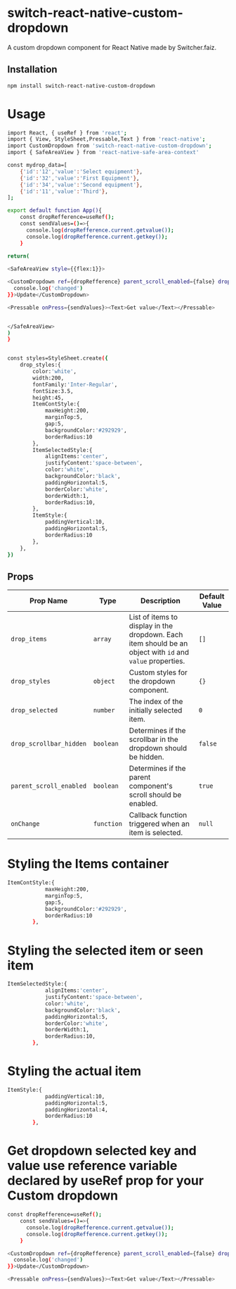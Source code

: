# switch-react-native-custom-dropdown

A custom dropdown component for React Native made by Switcher.faiz.

## Installation

```bash
npm install switch-react-native-custom-dropdown
```

# Usage
```bash
import React, { useRef } from 'react';
import { View, StyleSheet,Pressable,Text } from 'react-native';
import CustomDropdown from 'switch-react-native-custom-dropdown';
import { SafeAreaView } from 'react-native-safe-area-context'

const mydrop_data=[
    {'id':'12','value':'Select equipment'},
    {'id':'32','value':'First Equipment'},
    {'id':'34','value':'Second equipment'},
    {'id':'11','value':'Third'},
];

export default function App(){
    const dropRefference=useRef();
    const sendValues=()=>{
      console.log(dropRefference.current.getvalue());
      console.log(dropRefference.current.getkey());
    }

return(
        
<SafeAreaView style={{flex:1}}>

<CustomDropdown ref={dropRefference} parent_scroll_enabled={false} drop_scrollbar_hidden={false} drop_styles={styles.drop_styles} drop_items={mydrop_data} drop_selected={1} onChange={()=>{
  console.log('changed')
}}>Update</CustomDropdown>

<Pressable onPress={sendValues}><Text>Get value</Text></Pressable>


</SafeAreaView>
)
}


const styles=StyleSheet.create({
    drop_styles:{
        color:'white',
        width:200,
        fontFamily:'Inter-Regular',
        fontSize:3.5,
        height:45,
        ItemContStyle:{
            maxHeight:200,
            marginTop:5,
            gap:5,
            backgroundColor:'#292929',
            borderRadius:10
        },
        ItemSelectedStyle:{
            alignItems:'center',
            justifyContent:'space-between',
            color:'white',
            backgroundColor:'black',
            paddingHorizontal:5,
            borderColor:'white',
            borderWidth:1,
            borderRadius:10,
        },
        ItemStyle:{
            paddingVertical:10,
            paddingHorizontal:5,
            borderRadius:10
        },
    },
})
```

## Props

| Prop Name              | Type       | Description                                                                            | Default Value |
|------------------------|------------|----------------------------------------------------------------------------------------|---------------|
| `drop_items`           | `array`    | List of items to display in the dropdown. Each item should be an object with `id` and `value` properties. | `[]`          |
| `drop_styles`          | `object`   | Custom styles for the dropdown component.                                              | `{}`          |
| `drop_selected`        | `number`   | The index of the initially selected item.                                              | `0`           |
| `drop_scrollbar_hidden`| `boolean`  | Determines if the scrollbar in the dropdown should be hidden.                          | `false`       |
| `parent_scroll_enabled`| `boolean`  | Determines if the parent component's scroll should be enabled.                         | `true`        |
| `onChange`             | `function` | Callback function triggered when an item is selected.                                  | `null`        |


# Styling the Items container
```bash
ItemContStyle:{
            maxHeight:200,
            marginTop:5,
            gap:5,
            backgroundColor:'#292929',
            borderRadius:10
        },
```

# Styling the selected item or seen item
```bash
ItemSelectedStyle:{
            alignItems:'center',
            justifyContent:'space-between',
            color:'white',
            backgroundColor:'black',
            paddingHorizontal:5,
            borderColor:'white',
            borderWidth:1,
            borderRadius:10,
        },
```
# Styling the actual item 
```bash
ItemStyle:{
            paddingVertical:10,
            paddingHorizontal:5,
            paddingHorizontal:4,
            borderRadius:10
        },
```

# Get dropdown selected key and value use reference variable declared by useRef prop for your Custom dropdown

```bash
const dropRefference=useRef();
    const sendValues=()=>{
      console.log(dropRefference.current.getvalue());
      console.log(dropRefference.current.getkey());
    }

<CustomDropdown ref={dropRefference} parent_scroll_enabled={false} drop_scrollbar_hidden={false} drop_styles={styles.drop_styles} drop_items={mydrop_data} drop_selected={1} onChange={()=>{
  console.log('changed')
}}>Update</CustomDropdown>

<Pressable onPress={sendValues}><Text>Get value</Text></Pressable>
```

